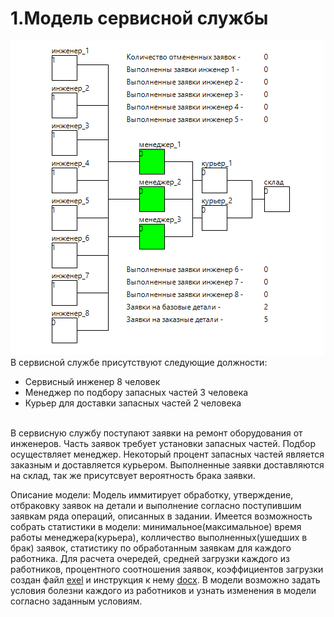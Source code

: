 # 1.Модель сервисной службы
![screenshot](screenshot/model.png?raw=true)
В сервисной службе присутствуют следующие должности:

- Сервисный инженер 8 человек
- Менеджер по подбору запасных частей 3 человека
- Курьер для доставки запасных частей 2 человека

<br/>В сервисную службу поступают заявки на ремонт оборудования от инженеров. Часть заявок требует установки запасных частей. Подбор осуществляет менеджер. Некоторый процент запасных частей является заказным и доставляется курьером. Выполненные заявки доставляются на склад, так же присутсвует вероятность брака заявки.

Описание модели:
Модель иммитирует обработку, утверждение, отбраковку заявок на детали и выполнение согласно поступившим заявкам ряда операций, описанных в задании. Имеется возможность собрать статистики в модели: минимальное(максимальное) время работы менеджера(курьера), колличество выполненных(ушедших в брак) заявок, статистику по обработанным заявкам для каждого работника. Для расчета очередей, средней загрузки каждого из работников, процентного соотношения заявок, коэффициентов загрузки создан файл [exel](docs/анализ.xlsx) и инструкция к нему [docx](docs/анализ.docx).
В модели возможно задать условия болезни каждого из работников и узнать изменения в модели согласно заданным условиям.